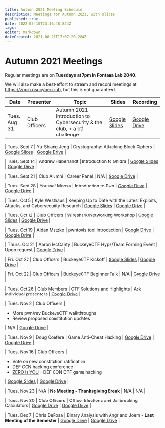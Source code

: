 ```yaml
---
title: Autumn 2021 Meeting Schedule
description: Meetings for Autumn 2021, with slides
published: true
date: 2022-05-10T23:16:48.824Z
tags: 
editor: markdown
dateCreated: 2021-08-28T17:07:20.284Z
---
```


# Autumn 2021 Meetings

Regular meetings are on **Tuesdays at 7pm in Fontana Lab 2040**. 

We will also make a best-effort to stream and record meetings at https://zoom.osucyber.club, but this is not guaranteed.


| Date        | Presenter        | Topic                                       | Slides | Recording | 
| ----------- | -----------      |---------------------------------------------|--------|----------|
| Tues. Aug 31      | Club Officers    | Autumn 2021 Introduction to Cybersecurity & the club, + a ctf challenge | [Google Slides](https://docs.google.com/presentation/d/1y2FGT6QuusM_CCnlv0jcTvRX4fz086FNxfqtjf7-OiU/edit?usp=sharing) | [Google Drive](https://drive.google.com/drive/folders/1SlILIPzKBJ_7s2lUw8YCJtiKrhcP-LvO?usp=sharing) |

| Tues. Sept 7      | Yu-Shiang Jeng | Cryptography: Attacking Block Ciphers | [Google Slides](https://docs.google.com/presentation/d/1Mj8AjmIvIOBvQleZ4ZKyapsiJ_WoT2vDp6upBkk5diA/edit?usp=sharing)  | [Google Drive](https://drive.google.com/drive/folders/1IW0hpyAfsE7p2hgBo1bzow3OVlnAm6BX?usp=sharing) |

| Tues. Sept 14      | Andrew Haberlandt | Introduction to Ghidra | [Google Slides](https://docs.google.com/presentation/d/15Poh5RudxfmzrzylOUxIE7sfvqm_RHnDxiCXSJuu3Hc/edit?usp=sharing) | [Google Drive](https://drive.google.com/drive/folders/1kpcaW9bqU-_kq7Yn0AmyFoH2eI85i61i?usp=sharing) |

| Tues. Sept 21      | Club Alumni | Career Panel | N/A | [Google Drive](https://drive.google.com/drive/folders/1X5FG7SmNGmVAydfLfQPrxoQe51fTEl9r?usp=sharing) |

| Tues. Sept 28      | Youssef Moosa | Introduction to Pwn | [Google Drive](https://docs.google.com/presentation/d/1invsgs6_-0R2caL_fIGDoNQQP_9cUJY9/edit?usp=sharing&ouid=105271698352453503568&rtpof=true&sd=true) | [Google Drive](https://drive.google.com/drive/folders/1PDTH8Mdbon5LwqNz9V1f4ZfsPXOhSCRn?usp=sharing) |

| Tues. Oct 5      | Kyle Westhaus | Keeping Up to Date with the Latest Exploits, Attacks, and Cybersecurity Research | [Google Slides](https://docs.google.com/presentation/d/1UlOrWvC8L6PLwcJKw2mdfKRHoc8JsDQPBMqJiO5Rr_Y/edit?usp=sharing) | [Google Drive](https://drive.google.com/drive/folders/1leLCSHdExnYUVwEJBHGwDdwhbE1W8I3u?usp=sharing) |

| Tues. Oct 12      | Club Officers | Wireshark/Networking Workshop | [Google Slides](https://docs.google.com/presentation/d/174zIqhGfYXOilmAFEimT6bWhPRPEGi1kkycO57jFL70/edit?usp=sharing) | [Google Drive](https://drive.google.com/drive/folders/1udWyYiQVuTK7feNBNY6_FcFZGh_PlrkZ?usp=sharing) |

| Tues. Oct 19      | Aidan Matzko | pwntools tool introduction | [Google Drive](https://docs.google.com/presentation/d/15NYaRwun6Fa2c-50DjQQUV7S6J7d-X7x/edit?usp=sharing&ouid=105271698352453503568&rtpof=true&sd=true) | [Google Drive](https://drive.google.com/drive/folders/1cbzGJ2NZ62uRlHT23e9Hhqs5nFA9y02e?usp=sharing) |

| Thurs. Oct 21      | Aaron McCanty | BuckeyeCTF Hype/Team Forming Event | Upon request | [Google Drive](https://drive.google.com/drive/folders/1XsE9igr7yRSqiU_xpAU3QBSkdVCYJJs0?usp=sharing) |

| Fri. Oct 22      | Club Officers | BuckeyeCTF Kickoff | [Google Slides](https://docs.google.com/presentation/d/1gSTnhLOX8pGbByH4I8D3buA79wFqjg0KeY_V674LH_o/edit?usp=sharing) | [Google Drive](https://drive.google.com/drive/folders/1u7Ia8QcXvXxCQzhV5pRf5MT7N4p7S-pB?usp=sharing) |

| Fri. Oct 22      | Club Officers | BuckeyeCTF Beginner Talk | N/A | [Google Drive](https://drive.google.com/drive/folders/1jnVUMrUO_b6II9TdSgn852vdHtq2bXwc?usp=sharing) |

| Tues. Oct 26      | Club Members | CTF Solutions and Highlights | Ask individual presenters | [Google Drive](https://drive.google.com/drive/folders/1JMi8gAerj6HYIWHxvDaQjItAw3VtqBlP?usp=sharing) |

| Tues. Nov 2      | Club Officers | <ul><li>More pwn/rev BuckeyeCTF walkthroughs</li><li>Review proposed constitution updates</li></ul>| N/A | [Google Drive](https://drive.google.com/drive/folders/11dg2VlBSpuwnCYr7lQ3kpNlcV6WnYiya?usp=sharing) |

| Tues. Nov 9      | Doug Confere | Game Anti-Cheat Hacking | [Google Drive](https://drive.google.com/drive/folders/1WuLG0mB22IiffDC08jsOqpyTRhpTDb2h?usp=sharing) | [Google Drive](https://drive.google.com/drive/folders/1UOGVJuzGF6q2zIBHdh0NPFcLrKKHVaan?usp=sharing) |

| Tues. Nov 16      | Club Officers | <ul><li>Vote on new constitution ratification</li><li>DEF CON hacking conference</li><li>[ZERO is YOU](https://oooverflow.io/zero-is-you/) - DEF CON CTF game hacking</li></ul> | [Google Slides](https://docs.google.com/presentation/d/1QJVSoeV2K3wL7ec8lUsZvTe4aaT4EyyrQr656708jUQ/edit?usp=sharing) | [Google Drive](https://drive.google.com/drive/folders/1q-9vMPj0ct40QePxpdPxbCwd5dsIj0Hg?usp=sharing) |

| Tues. Nov 23      | N/A | **No Meeting - Thanksgiving Break** | N/A | N/A |

| Tues. Nov 30      | Club Officers | Officer Elections and Jailbreaking Calculators | [Google Drive](https://drive.google.com/file/d/1v2QvFfs_bRYk2subDLJ1QWR0RK4SrxY1/view?usp=sharing) | [Google Drive](https://drive.google.com/drive/folders/1mRhupdK17r0a4EbL1Dz9Whbl7oWbz5wx?usp=sharing) |

| Tues. Dec 7      | Chris DeRosa | Binary Analysis with Angr and Joern - **Last Meeting of the Semester** | [Google Drive](https://drive.google.com/file/d/1kRDnFqqLyoG5qQ2CqTZsfsvx5ZDYw-1L/view?usp=sharing) | [Google Drive](https://drive.google.com/drive/folders/10KF_AEN84ETznaVL3DEZJc0OmSltgbV_?usp=sharing) |
